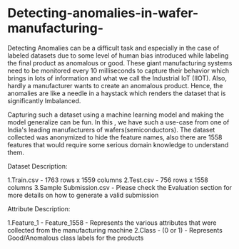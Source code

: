 # Detecting-anomalies-in-wafer-manufacturing-

Detecting Anomalies can be a difficult task and especially in the case of labeled datasets due to some level of human bias introduced while labeling the final product as anomalous or good. 
These giant manufacturing systems need to be monitored every 10 milliseconds to capture their behavior which brings in lots of information and what we call the Industrial IoT (IIOT). 
Also, hardly a manufacturer wants to create an anomalous product. Hence, the anomalies are like a needle in a haystack which renders the dataset that is significantly Imbalanced. 

Capturing such a dataset using a machine learning model and making the model generalize can be fun. In this , we have such a use-case from one of India's leading manufacturers of wafers(semiconductors).
The dataset collected was anonymized to hide the feature names, also there are 1558 features that would require some serious domain knowledge to understand them.

Dataset Description:

1.Train.csv - 1763 rows x 1559 columns
2.Test.csv - 756 rows x 1558 columns
3.Sample Submission.csv - Please check the Evaluation section for more details on how to generate a valid submission
 

Attribute Description:

1.Feature_1 - Feature_1558 - Represents the various attributes that were collected from the manufacturing machine
2.Class - (0 or 1) - Represents Good/Anomalous class labels for the products
